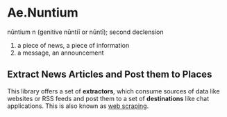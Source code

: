 # Ae.Nuntium

nūntium n (genitive nūntiī or nūntī); second declension
1. a piece of news, a piece of information
2. a message, an announcement

## Extract News Articles and Post them to Places

This library offers a set of **extractors**, which consume sources of data like websites or RSS feeds and post them to a set of **destinations** like chat applications. This is also known as [web scraping](https://en.wikipedia.org/wiki/Web_scraping).
